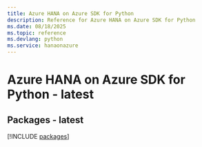 ```yaml
---
title: Azure HANA on Azure SDK for Python
description: Reference for Azure HANA on Azure SDK for Python
ms.date: 08/18/2025
ms.topic: reference
ms.devlang: python
ms.service: hanaonazure
---
```

# Azure HANA on Azure SDK for Python - latest
## Packages - latest
[!INCLUDE [packages](hana-on-azure-index.md)]